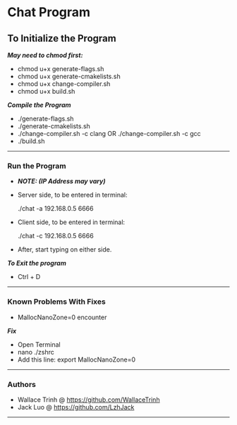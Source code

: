 # Chat Program

## To Initialize the Program

***May need to chmod first:***
- chmod u+x generate-flags.sh
- chmod u+x generate-cmakelists.sh
- chmod u+x change-compiler.sh
- chmod u+x build.sh

***Compile the Program***
- ./generate-flags.sh
- ./generate-cmakelists.sh
- ./change-compiler.sh -c clang OR ./change-compiler.sh -c gcc
- ./build.sh
---
### Run the Program
- __*NOTE: (IP Address may vary)*__


- Server side, to be entered in terminal:

  ./chat -a 192.168.0.5 6666


- Client side, to be entered in terminal:

  ./chat -c 192.168.0.5 6666


- After, start typing on either side.

***To Exit the program***
- Ctrl + D
- - - 
### Known Problems With Fixes
- MallocNanoZone=0 encounter

***Fix***
- Open Terminal
- nano ./zshrc 
- Add this line: export MallocNanoZone=0
- - - 

### Authors
- Wallace Trinh @ https://github.com/WallaceTrinh
- Jack Luo @ https://github.com/LzhJack
- - - 




